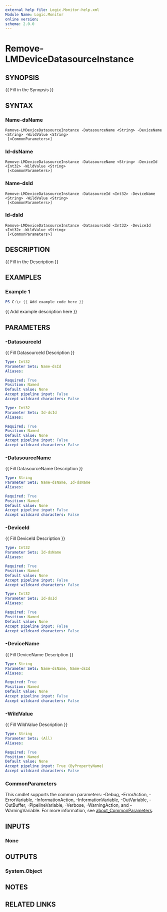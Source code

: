 ```yaml
---
external help file: Logic.Monitor-help.xml
Module Name: Logic.Monitor
online version:
schema: 2.0.0
---
```


# Remove-LMDeviceDatasourceInstance

## SYNOPSIS
{{ Fill in the Synopsis }}

## SYNTAX

### Name-dsName
```
Remove-LMDeviceDatasourceInstance -DatasourceName <String> -DeviceName <String> -WildValue <String>
 [<CommonParameters>]
```

### Id-dsName
```
Remove-LMDeviceDatasourceInstance -DatasourceName <String> -DeviceId <Int32> -WildValue <String>
 [<CommonParameters>]
```

### Name-dsId
```
Remove-LMDeviceDatasourceInstance -DatasourceId <Int32> -DeviceName <String> -WildValue <String>
 [<CommonParameters>]
```

### Id-dsId
```
Remove-LMDeviceDatasourceInstance -DatasourceId <Int32> -DeviceId <Int32> -WildValue <String>
 [<CommonParameters>]
```

## DESCRIPTION
{{ Fill in the Description }}

## EXAMPLES

### Example 1
```powershell
PS C:\> {{ Add example code here }}
```

{{ Add example description here }}

## PARAMETERS

### -DatasourceId
{{ Fill DatasourceId Description }}

```yaml
Type: Int32
Parameter Sets: Name-dsId
Aliases:

Required: True
Position: Named
Default value: None
Accept pipeline input: False
Accept wildcard characters: False
```

```yaml
Type: Int32
Parameter Sets: Id-dsId
Aliases:

Required: True
Position: Named
Default value: None
Accept pipeline input: False
Accept wildcard characters: False
```

### -DatasourceName
{{ Fill DatasourceName Description }}

```yaml
Type: String
Parameter Sets: Name-dsName, Id-dsName
Aliases:

Required: True
Position: Named
Default value: None
Accept pipeline input: False
Accept wildcard characters: False
```

### -DeviceId
{{ Fill DeviceId Description }}

```yaml
Type: Int32
Parameter Sets: Id-dsName
Aliases:

Required: True
Position: Named
Default value: None
Accept pipeline input: False
Accept wildcard characters: False
```

```yaml
Type: Int32
Parameter Sets: Id-dsId
Aliases:

Required: True
Position: Named
Default value: None
Accept pipeline input: False
Accept wildcard characters: False
```

### -DeviceName
{{ Fill DeviceName Description }}

```yaml
Type: String
Parameter Sets: Name-dsName, Name-dsId
Aliases:

Required: True
Position: Named
Default value: None
Accept pipeline input: False
Accept wildcard characters: False
```

### -WildValue
{{ Fill WildValue Description }}

```yaml
Type: String
Parameter Sets: (All)
Aliases:

Required: True
Position: Named
Default value: None
Accept pipeline input: True (ByPropertyName)
Accept wildcard characters: False
```

### CommonParameters
This cmdlet supports the common parameters: -Debug, -ErrorAction, -ErrorVariable, -InformationAction, -InformationVariable, -OutVariable, -OutBuffer, -PipelineVariable, -Verbose, -WarningAction, and -WarningVariable. For more information, see [about_CommonParameters](http://go.microsoft.com/fwlink/?LinkID=113216).

## INPUTS

### None
## OUTPUTS

### System.Object
## NOTES

## RELATED LINKS
